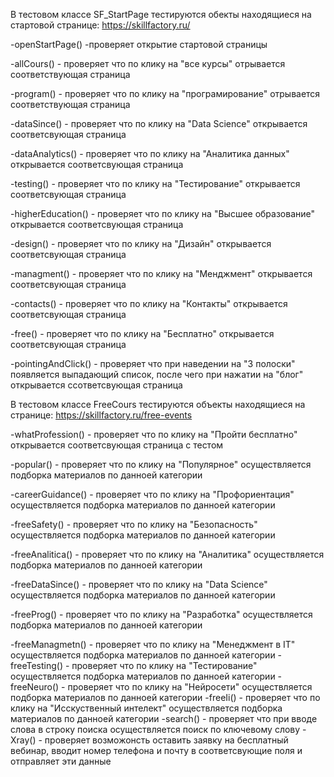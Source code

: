 В тестовом классе SF_StartPage тестируются обекты находящиеся на стартовой странице: https://skillfactory.ru/

-openStartPage() -проверяет открытие стартовой страницы

-allCours() - проверяет что по клику на "все курсы" отрывается соответствующая страница

-program() - проверяет что по клику на "програмирование" отрывается соответствующая страница

-dataSince() - проверяет что по клику на "Data Science" открывается соответсвующая страница

-dataAnalytics() - проверяет что по клику на "Аналитика данных" открывается соответсвующая страница

-testing() - проверяет что по клику на "Тестирование" открывается соответсвующая страница

-higherEducation() - проверяет что по клику на "Высшее образование" открывается соответсвующая страница

-design() - проверяет что по клику на "Дизайн" открывается соответсвующая страница

-managment() - проверяет что по клику на "Менджмент" открывается соответсвующая страница

-contacts() - проверяет что по клику на "Контакты" открывается соответсвующая страница

-free() - проверяет что по клику на "Бесплатно" открывается соответсвующая страница

-pointingAndClick() - проверяет что при наведении на "3 полоски" появляется выпадающий список, после чего при нажатии на "блог" открывается ссответсвующая страница

В тестовом классе FreeCours тестируются объекты находящиеся на странице: https://skillfactory.ru/free-events

-whatProfession() - проверяет что по клику на "Пройти бесплатно" открывается соответсвующая страница с тестом

-popular() - проверяет что по клику на "Популярное" осуществляется подборка материалов по данноей категории

-careerGuidance() - проверяет что по клику на "Профориентация" осуществляется подборка материалов по данноей категории

-freeSafety() - проверяет что по клику на "Безопасность" осуществляется подборка материалов по данноей категории

-freeAnalitica() - проверяет что по клику на "Аналитика" осуществляется подборка материалов по данноей категории

-freeDataSince() - проверяет что по клику на "Data Science" осуществляется подборка материалов по данноей категории

-freeProg() - проверяет что по клику на "Разработка" осуществляется подборка материалов по данноей категории

-freeManagmetn() - проверяет что по клику на "Менеджмент в IT" осуществляется подборка материалов по данноей категории
-freeTesting() - проверяет что по клику на "Тестирование" осуществляется подборка материалов по данноей категории
-freeNeuro() - проверяет что по клику на "Нейросети" осуществляется подборка материалов по данноей категории
-freeIi() - проверяет что по клику на "Исскуственный интелект" осуществляется подборка материалов по данноей категории
-search() - проверяет что при вводе слова в строку поиска осуществляется поиск по ключевому слову
-Xray() - проверяет возможонсть оставить заявку на бесплатный вебинар, вводит номер телефона и почту в соответсвующие поля и отправляет эти данные
